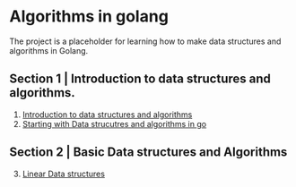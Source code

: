 # Algorithms in golang

The project is a placeholder for learning how to make data structures and algorithms in Golang. 

## Section 1 | Introduction to data structures and algorithms. 

1. [Introduction to data structures and algorithms](ch1/1-intro.md)
2. [Starting with Data strucutres and algorithms in go](ch2/1-intro.md)

## Section 2 | Basic Data structures and Algorithms 
3. [Linear Data structures](ch3/1-intro.md) 
